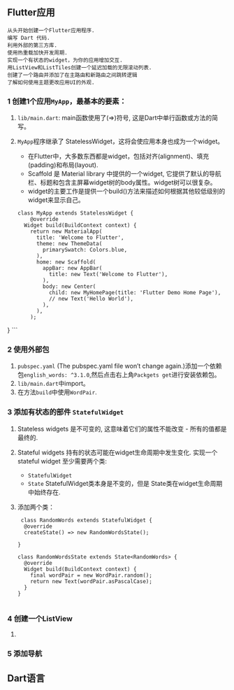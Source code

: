
## Flutter应用

```
从头开始创建一个Flutter应用程序.
编写 Dart 代码.
利用外部的第三方库.
使用热重载加快开发周期.
实现一个有状态的widget，为你的应用增加交互.
用ListView和ListTiles创建一个延迟加载的无限滚动列表.
创建了一个路由并添加了在主路由和新路由之间跳转逻辑
了解如何使用主题更改应用UI的外观.
```

### 1 创建1个应用`MyApp`，最基本的要素：
1. ` lib/main.dart `: main函数使用了(=>)符号, 这是Dart中单行函数或方法的简写。
2. `MyApp`程序继承了 StatelessWidget，这将会使应用本身也成为一个widget。 
	* 在Flutter中，大多数东西都是widget，包括对齐(alignment)、填充(padding)和布局(layout).
	* Scaffold 是 Material library 中提供的一个widget, 它提供了默认的导航栏、标题和包含主屏幕widget树的body属性。widget树可以很复杂。
	* widget的主要工作是提供一个build()方法来描述如何根据其他较低级别的widget来显示自己。

	```
	class MyApp extends StatelessWidget {
		@override
	  Widget build(BuildContext context) {
	    return new MaterialApp(
	      title: 'Welcome to Flutter',
	      theme: new ThemeData(
	        primarySwatch: Colors.blue,
	      ),
	      home: new Scaffold(
	        appBar: new AppBar(
	          title: new Text('Welcome to Flutter'),
	        ),
	        body: new Center(
	          child: new MyHomePage(title: 'Flutter Demo Home Page'),
	          // new Text('Hello World'),
	        ),
	      ),
	    );
  }
	```


### 2 使用外部包
1. `pubspec.yaml` (The pubspec.yaml file won’t change again.)添加一个依赖包`english_words: ^3.1.0`,然后点击右上角`Packgets get`进行安装依赖包。
2. `lib/main.dart`中import。
3. 在方法`build`中使用`WordPair`.


### 3 添加有状态的部件 `StatefulWidget`
1. Stateless widgets 是不可变的, 这意味着它们的属性不能改变 - 所有的值都是最终的.
2. Stateful widgets 持有的状态可能在widget生命周期中发生变化. 实现一个 stateful widget 至少需要两个类:
	* `StatefulWidget`
	* `State` StatefulWidget类本身是不变的，但是 State类在widget生命周期中始终存在.

3. 添加两个类：

	```
	 class RandomWords extends StatefulWidget {
	  @override
	  createState() => new RandomWordsState();
	
	}
	
	class RandomWordsState extends State<RandomWords> {
	  @override
	  Widget build(BuildContext context) {
	    final wordPair = new WordPair.random();
	    return new Text(wordPair.asPascalCase);
	  }
	}
	
	
	```

### 4 创建一个ListView
1. 

### 5 添加导航


## Dart语言